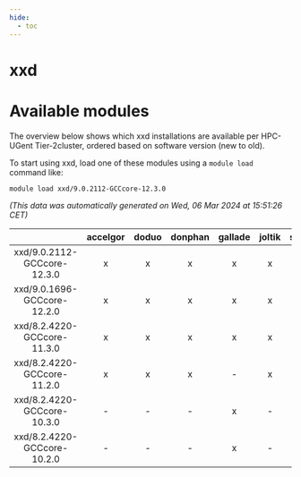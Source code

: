 ```yaml
---
hide:
  - toc
---
```


xxd
===

# Available modules


The overview below shows which xxd installations are available per HPC-UGent Tier-2cluster, ordered based on software version (new to old).

To start using xxd, load one of these modules using a `module load` command like:

```shell
module load xxd/9.0.2112-GCCcore-12.3.0
```

*(This data was automatically generated on Wed, 06 Mar 2024 at 15:51:26 CET)*  

| |accelgor|doduo|donphan|gallade|joltik|skitty|
| :---: | :---: | :---: | :---: | :---: | :---: | :---: |
|xxd/9.0.2112-GCCcore-12.3.0|x|x|x|x|x|x|
|xxd/9.0.1696-GCCcore-12.2.0|x|x|x|x|x|x|
|xxd/8.2.4220-GCCcore-11.3.0|x|x|x|x|x|x|
|xxd/8.2.4220-GCCcore-11.2.0|x|x|x|-|x|x|
|xxd/8.2.4220-GCCcore-10.3.0|-|-|-|x|-|-|
|xxd/8.2.4220-GCCcore-10.2.0|-|-|-|x|-|-|
